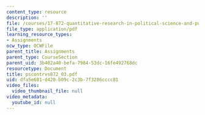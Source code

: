 ```yaml
---
content_type: resource
description: ''
file: /courses/17-872-quantitative-research-in-political-science-and-public-policy-spring-2004/dfa5e681d420b09c2c3b7f3286cccc81_pscontrvs872_03.pdf
file_type: application/pdf
learning_resource_types:
- Assignments
ocw_type: OCWFile
parent_title: Assignments
parent_type: CourseSection
parent_uid: 3b402a40-befa-7984-53dc-16fe492768dc
resourcetype: Document
title: pscontrvs872_03.pdf
uid: dfa5e681-d420-b09c-2c3b-7f3286cccc81
video_files:
  video_thumbnail_file: null
video_metadata:
  youtube_id: null
---
```

